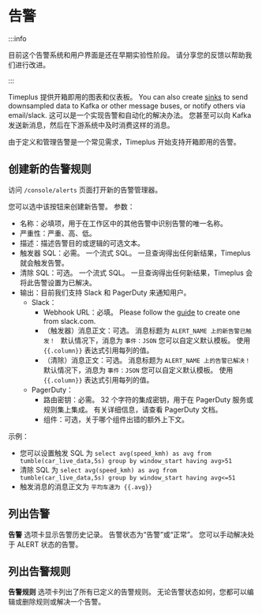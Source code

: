 # 告警

:::info

目前这个告警系统和用户界面是还在早期实验性阶段。 请分享您的反馈以帮助我们进行改进。

:::

Timeplus 提供开箱即用的图表和仪表板。 You can also create [sinks](/destination) to send downsampled data to Kafka or other message buses, or notify others via email/slack. 这可以是一个实现告警和自动化的解决办法。 您甚至可以向 Kafka 发送新消息，然后在下游系统中及时消费这样的消息。

由于定义和管理告警是一个常见需求，Timeplus 开始支持开箱即用的告警。

## 创建新的告警规则

访问 `/console/alerts` 页面打开新的告警管理器。

您可以选中该按钮来创建新告警。 参数：

* 名称：必填项，用于在工作区中的其他告警中识别告警的唯一名称。
* 严重性：严重、高、低。
* 描述：描述告警目的或逻辑的可选文本。
* 触发器 SQL：必需。 一个流式 SQL。 一旦查询得出任何新结果，Timeplus 就会触发告警。
* 清除 SQL：可选。 一个流式 SQL。 一旦查询得出任何新结果，Timeplus 会将此告警设置为已解决。
* 输出：目前我们支持 Slack 和 PagerDuty 来通知用户。
  * Slack：
    * Webhook URL：必填。 Please follow the [guide](/destination#slack) to create one from slack.com.
    * （触发器）消息正文：可选。 消息标题为 `ALERT_NAME 上的新告警已触发！ ` 默认情况下，消息为 `事件：JSON` 您可以自定义默认模板。 使用 `{{.column}}` 表达式引用每列的值。
    * （清除）消息正文：可选。 消息标题为 `ALERT_NAME 上的告警已解决！` 默认情况下，消息为 `事件：JSON` 您可以自定义默认模板。 使用 `{{.column}}` 表达式引用每列的值。
  * PagerDuty：
    * 路由密钥：必需。 32 个字符的集成密钥，用于在 PagerDuty 服务或规则集上集成。  有关详细信息，请查看 PagerDuty 文档。
    * 组件：可选，关于哪个组件出错的额外上下文。

示例：

* 您可以设置触发 SQL 为 `select avg(speed_kmh) as avg from tumble(car_live_data,5s) group by window_start having avg>51`
* 清除 SQL 为 `select avg(speed_kmh) as avg from tumble(car_live_data,5s) group by window_start having avg<=51`
* 触发消息的消息正文为 `平均车速为 {{.avg}}`

## 列出告警

**告警** 选项卡显示告警历史记录。 告警状态为“告警”或“正常”。 您可以手动解决处于 ALERT 状态的告警。



## 列出告警规则

**告警规则** 选项卡列出了所有已定义的告警规则。 无论告警状态如何，您都可以编辑或删除规则或解决一个告警。

